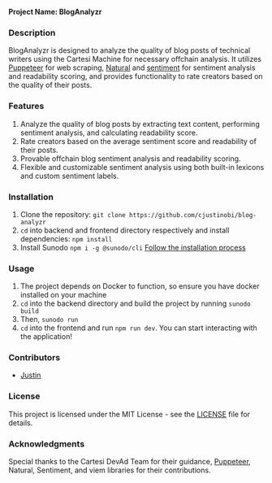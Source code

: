**Project Name: BlogAnalyzr**

### Description
BlogAnalyzr is designed to analyze the quality of blog posts of technical writers using the Cartesi Machine for necessary offchain analysis. It utilizes [Puppeteer](https://pptr.dev) for web scraping, [Natural](https://naturalnode.github.io/natural/) and [sentiment](https://github.com/thisandagain/sentiment) for sentiment analysis and readability scoring, and provides functionality to rate creators based on the quality of their posts.

### Features
1. Analyze the quality of blog posts by extracting text content, performing sentiment analysis, and calculating readability score.
2. Rate creators based on the average sentiment score and readability of their posts.
3. Provable offchain blog sentiment analysis and readability scoring.
4. Flexible and customizable sentiment analysis using both built-in lexicons and custom sentiment labels.


### Installation
1. Clone the repository: `git clone https://github.com/cjustinobi/blog-analyzr`
2. `cd` into backend and frontend directory respectively and install dependencies: `npm install`
3. Install Sunodo `npm i -g @sunodo/cli` [Follow the installation process](https://docs.sunodo.io/guide/introduction/installing)

### Usage
1. The project depends on Docker to function, so ensure you have docker installed on your machine
2. `cd` into the backend directory and build the project by running `sunodo build`
3. Then, `sunodo run`
4. `cd` into the frontend and run `npm run dev`. You can start interacting with the application!


### Contributors
- [Justin](https://github.com/cjustinobi)

### License
This project is licensed under the MIT License - see the [LICENSE](LICENSE) file for details.

### Acknowledgments
Special thanks to the Cartesi DevAd Team for their guidance, [Puppeteer](https://pptr.dev), Natural, Sentiment, and viem libraries for their contributions.

